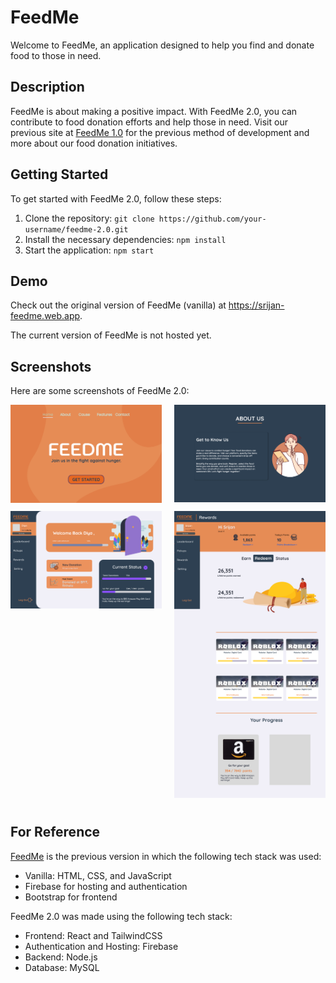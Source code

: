 # FeedMe

Welcome to FeedMe, an application designed to help you find and donate food to those in need.

## Description

FeedMe is about making a positive impact. With FeedMe 2.0, you can contribute to food donation efforts and help those in need. Visit our previous site at [FeedMe 1.0](https://srijan-feedme.web.app) for the previous method of development and more about our food donation initiatives.

## Getting Started

To get started with FeedMe 2.0, follow these steps:

1. Clone the repository: `git clone https://github.com/your-username/feedme-2.0.git`
2. Install the necessary dependencies: `npm install`
3. Start the application: `npm start`

## Demo

Check out the original version of FeedMe (vanilla) at <https://srijan-feedme.web.app>.

The current version of FeedMe is not hosted yet.

## Screenshots
Here are some screenshots of FeedMe 2.0:
<div style="display: flex; flex-wrap: wrap; justify-content: space-between;">
    <div style="flex: 0 0 calc(50% - 10px); margin-bottom: 10px;">
        <img src="/Design%20Files/hero-section.png" alt="Screenshot of Hero Section in FeedMe 2.0" style="width: 100%;">
    </div>
    <div style="flex: 0 0 calc(50% - 10px); margin-bottom: 10px;">
        <img src="/Design%20Files/about-section.png" alt="Screenshot of About Section in FeedMe 2.0" style="width: 100%;">
    </div>
    <div style="flex: 0 0 calc(50% - 10px); margin-bottom: 10px;">
        <img src="/Design%20Files/Dashboard%20Page.png" alt="Screenshot of Dashboard Page in FeedMe 2.0" style="width: 100%;">
    </div>
    <div style="flex: 0 0 calc(50% - 10px); margin-bottom: 10px;">
        <img src="/Design%20Files/Rewards%20-_%20Dashboard%20Page.svg" alt="Screenshot of Rewards in Dashboard Page in FeedMe 2.0" style="width: 100%;">
    </div>
</div>

## For Reference

[FeedMe](https://srijan-feedme.web.app) is the previous version in which the following tech stack was used:
- Vanilla: HTML, CSS, and JavaScript
- Firebase for hosting and authentication
- Bootstrap for frontend

FeedMe 2.0 was made using the following tech stack:
- Frontend: React and TailwindCSS
- Authentication and Hosting: Firebase
- Backend: Node.js
- Database: MySQL
